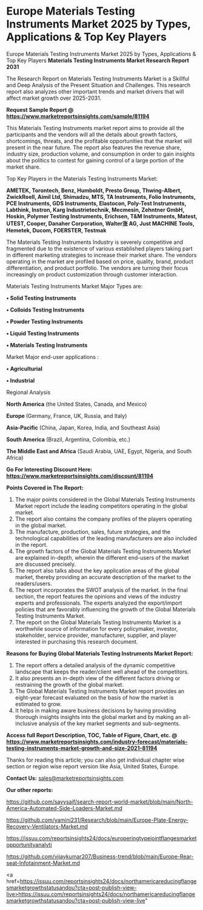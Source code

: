 # Europe Materials Testing Instruments Market 2025 by Types, Applications & Top Key Players
 Europe Materials Testing Instruments Market 2025 by Types, Applications & Top Key Players
<strong>Materials Testing Instruments Market Research Report 2031</strong>

The Research Report on Materials Testing Instruments Market is a Skillful and Deep Analysis of the Present Situation and Challenges. This research report also analyzes other important trends and market drivers that will affect market growth over 2025-2031.

<strong>Request Sample Report @ <a href=https://www.marketreportsinsights.com/sample/81194>https://www.marketreportsinsights.com/sample/81194</a></strong>

This Materials Testing Instruments market report aims to provide all the participants and the vendors will all the details about growth factors, shortcomings, threats, and the profitable opportunities that the market will present in the near future. The report also features the revenue share, industry size, production volume, and consumption in order to gain insights about the politics to contest for gaining control of a large portion of the market share.

Top Key Players in the Materials Testing Instruments Market:

<strong>AMETEK, Torontech, Benz, Humboldt, Presto Group, Thwing-Albert, ZwickRoell, Aimil Ltd, Shimadzu, MTS, TA Instruments, Folio Instruments, PCE Instruments, GDS Instruments, Elastocon, Poly-Test Instruments, Labthink, Instron, Karg Industrietechnik, Mecmesin, Zehntner GmbH, Hoskin, Polymer Testing Instruments, Erichsen, T&M Instruments, Matest, UTEST, Cooper, Danaher Corporation, Walter涨 AG, Just MACHINE Tools, Hemetek, Ducom, FOERSTER, Testmak</strong>

The Materials Testing Instruments Industry is severely competitive and fragmented due to the existence of various established players taking part in different marketing strategies to increase their market share. The vendors operating in the market are profiled based on price, quality, brand, product differentiation, and product portfolio. The vendors are turning their focus increasingly on product customization through customer interaction.

Materials Testing Instruments Market Major Types are:

<strong>• Solid Testing Instruments

• Colloids Testing Instruments

• Powder Testing Instruments

• Liquid Testing Instruments

• Materials Testing Instruments</strong>

Market Major end-user applications :

<strong>• Agriculturial

• Industrial</strong>

Regional Analysis

</u><strong><b>North America</b></strong> (the United States, Canada, and Mexico)

<strong><b>Europe </b></strong>(Germany, France, UK, Russia, and Italy)

<strong><b>Asia-Pacific</b></strong> (China, Japan, Korea, India, and Southeast Asia)

<strong><b>South America</b></strong> (Brazil, Argentina, Colombia, etc.)

<strong><b>The Middle East and Africa</b></strong> (Saudi Arabia, UAE, Egypt, Nigeria, and South Africa)

<strong>Go For Interesting Discount Here: <a href=https://www.marketreportsinsights.com/discount/81194>https://www.marketreportsinsights.com/discount/81194</a></strong>

<strong>Points Covered in The Report:</strong>
<ol>
  <li>The major points considered in the Global Materials Testing Instruments Market report include the leading competitors operating in the global market.</li>
  <li>The report also contains the company profiles of the players operating in the global market.</li>
  <li>The manufacture, production, sales, future strategies, and the technological capabilities of the leading manufacturers are also included in the report.</li>
  <li>The growth factors of the Global Materials Testing Instruments Market are explained in-depth, wherein the different end-users of the market are discussed precisely.</li>
  <li>The report also talks about the key application areas of the global market, thereby providing an accurate description of the market to the readers/users.</li>
  <li>The report incorporates the SWOT analysis of the market. In the final section, the report features the opinions and views of the industry experts and professionals. The experts analyzed the export/import policies that are favorably influencing the growth of the Global Materials Testing Instruments Market.</li>
  <li>The report on the Global Materials Testing Instruments Market is a worthwhile source of information for every policymaker, investor, stakeholder, service provider, manufacturer, supplier, and player interested in purchasing this research document.</li>
</ol>
<strong>Reasons for Buying Global Materials Testing Instruments Market Report:</strong>

<ol>
  <li>The report offers a detailed analysis of the dynamic competitive landscape that keeps the reader/client well ahead of the competitors.</li>
  <li>It also presents an in-depth view of the different factors driving or restraining the growth of the global market.</li>
  <li>The Global Materials Testing Instruments Market report provides an eight-year forecast evaluated on the basis of how the market is estimated to grow.</li>
  <li>It helps in making aware business decisions by having providing thorough insights insights into the global market and by making an all-inclusive analysis of the key market segments and sub-segments.</li>
</ol>
<strong>Access full Report Description, TOC, Table of Figure, Chart, etc. @ <a href=https://www.marketreportsinsights.com/industry-forecast/materials-testing-instruments-market-growth-and-size-2021-81194>https://www.marketreportsinsights.com/industry-forecast/materials-testing-instruments-market-growth-and-size-2021-81194</a></strong>


Thanks for reading this article; you can also get individual chapter wise section or region wise report version like Asia, United States, Europe.

<strong>Contact Us:</strong>
sales@marketreportsinsights.com

<strong>Our other reports:</strong>

<a href=https://github.com/sayysaif/search-report-world-market/blob/main/North-America-Automated-Side-Loaders-Market.md>https://github.com/sayysaif/search-report-world-market/blob/main/North-America-Automated-Side-Loaders-Market.md</a>

<a href=https://github.com/yamini231/Research/blob/main/Europe-Plate-Energy-Recovery-Ventilators-Market.md>https://github.com/yamini231/Research/blob/main/Europe-Plate-Energy-Recovery-Ventilators-Market.md</a>

<a href=https://issuu.com/reportsinsights24/docs/europeringtypejointflangesmarketopportunityanalyti>https://issuu.com/reportsinsights24/docs/europeringtypejointflangesmarketopportunityanalyti</a>

<a href=https://github.com/vijaykumar207/Business-trend/blob/main/Europe-Rear-seat-Infotainment-Market.md>https://github.com/vijaykumar207/Business-trend/blob/main/Europe-Rear-seat-Infotainment-Market.md</a>

<a href=https://issuu.com/reportsinsights24/docs/northamericareducingflangesmarketgrowthstatusandou?cta=post-publish-view-live>https://issuu.com/reportsinsights24/docs/northamericareducingflangesmarketgrowthstatusandou?cta=post-publish-view-live</a>"
